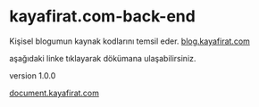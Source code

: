 # kayafirat.com-back-end


Kişisel blogumun kaynak kodlarını temsil eder.
[blog.kayafirat.com](https://blog.kayafirat.com)

aşağıdaki linke tıklayarak dökümana ulaşabilirsiniz. 

version 1.0.0

[document.kayafirat.com](https://document.kayafirat.com)
